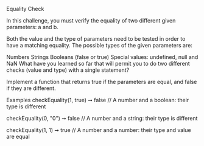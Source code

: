 Equality Check

In this challenge, you must verify the equality of two different given parameters: a and b.

Both the value and the type of parameters need to be tested in order to have a matching equality. The possible types of the given parameters are:

Numbers
Strings
Booleans (false or true)
Special values: undefined, null and NaN
What have you learned so far that will permit you to do two different checks (value and type) with a single statement?

Implement a function that returns true if the parameters are equal, and false if they are different.

Examples
checkEquality(1, true) ➞ false
// A number and a boolean: their type is different

checkEquality(0, "0") ➞ false
// A number and a string: their type is different

checkEquality(1,  1) ➞ true
// A number and a number: their type and value are equal